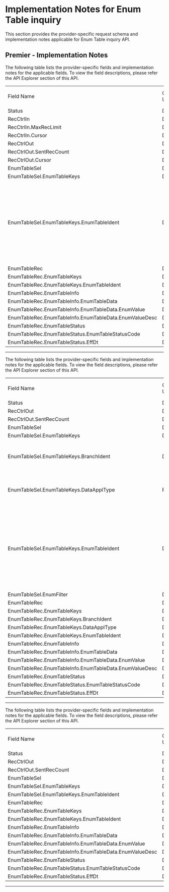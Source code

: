 # Implementation Notes for Enum Table inquiry

This section provides the provider-specific request schema and implementation notes applicable for Enum Table inquiry API.


<!--
type: tab
titles: Premier
-->

## Premier - Implementation Notes

 

 <!--
type: tab
titles: By Branch, By DataDesc, By RelSpec
-->


The following table lists the provider-specific fields and implementation notes for the applicable fields. To view the field descriptions, please refer the API Explorer section of this API.

 <table cellspacing="0">
    <col  />
    <col  />
    <col  />
    <col />
    <tbody>
        <tr>
            <td>Field Name</td>
            <td>Core Usage</td>
            <td>Core Field length</td>
            <td>Implementation Note</td>
        </tr>
        <tr>
            <td>Status</td>
            <td>Default</td>
            <td>Default</td>
            <td>&#160;</td>
        </tr>
        <tr>
            <td>RecCtrlIn</td>
            <td>Default</td>
            <td>Default</td>
            <td>&#160;</td>
        </tr>
        <tr>
            <td>RecCtrlIn.MaxRecLimit</td>
            <td>Default</td>
            <td>Default</td>
            <td>&#160;</td>
        </tr>
        <tr>
            <td>RecCtrlIn.Cursor</td>
            <td>Default</td>
            <td>Default</td>
            <td>&#160;</td>
        </tr>
        <tr>
            <td>RecCtrlOut</td>
            <td>Default</td>
            <td>Default</td>
            <td>&#160;</td>
        </tr>
        <tr>
            <td>RecCtrlOut.SentRecCount</td>
            <td>Default</td>
            <td>Default</td>
            <td>&#160;</td>
        </tr>
        <tr>
            <td>RecCtrlOut.Cursor</td>
            <td>Default</td>
            <td>Default</td>
            <td>&#160;</td>
        </tr>
        <tr>
            <td>EnumTableSel</td>
            <td>Default</td>
            <td>Default</td>
            <td>&#160;</td>
        </tr>
        <tr>
            <td>EnumTableSel.EnumTableKeys</td>
            <td>Default</td>
            <td>Default</td>
            <td>&#160;</td>
        </tr>
        <tr style="height : 60px;">
            <td>EnumTableSel.EnumTableKeys.EnumTableIdent</td>
            <td>Default</td>
            <td>Default</td>
            <td>"Region" refers to a Branch Region, also known as Originating Branch.
"Branch" refers to Accounting Branch/Group also known as Responsible Branch.  </td>
        </tr>
        <tr>
            <td>EnumTableRec</td>
            <td>Default</td>
            <td>Default</td>
            <td>&#160;</td>
        </tr>
        <tr>
            <td>EnumTableRec.EnumTableKeys</td>
            <td>Default</td>
            <td>Default</td>
            <td>&#160;</td>
        </tr>
        <tr>
            <td>EnumTableRec.EnumTableKeys.EnumTableIdent</td>
            <td>Default</td>
            <td>Default</td>
            <td>&#160;</td>
        </tr>
        <tr>
            <td>EnumTableRec.EnumTableInfo</td>
            <td>Default</td>
            <td>Default</td>
            <td>&#160;</td>
        </tr>
        <tr>
            <td>EnumTableRec.EnumTableInfo.EnumTableData</td>
            <td>Default</td>
            <td>Default</td>
            <td>&#160;</td>
        </tr>
        <tr>
            <td>EnumTableRec.EnumTableInfo.EnumTableData.EnumValue</td>
            <td>Default</td>
            <td>Default</td>
            <td>&#160;</td>
        </tr>
        <tr>
            <td>EnumTableRec.EnumTableInfo.EnumTableData.EnumValueDesc</td>
            <td>Default</td>
            <td>Default</td>
            <td>&#160;</td>
        </tr>
        <tr>
            <td>EnumTableRec.EnumTableStatus</td>
            <td>Default</td>
            <td>Default</td>
            <td>&#160;</td>
        </tr>
        <tr>
            <td>EnumTableRec.EnumTableStatus.EnumTableStatusCode</td>
            <td>Default</td>
            <td>Default</td>
            <td>&#160;</td>
        </tr>
        <tr>
            <td>EnumTableRec.EnumTableStatus.EffDt</td>
            <td>Default</td>
            <td>Default</td>
            <td>&#160;</td>
        </tr>
    </tbody>
</table>

---

<!--type: tab --> 

The following table lists the provider-specific fields and implementation notes for the applicable fields. To view the field descriptions, please refer the API Explorer section of this API.

 <table cellspacing="0">
    <col />
    <col />
    <col />
    <col />
    <tbody>
        <tr>
            <td>Field Name</td>
            <td>Core Usage</td>
            <td>Core Field length</td>
            <td>Implementation Note</td>
        </tr>
        <tr>
            <td>Status</td>
            <td>Default</td>
            <td>Default</td>
            <td>&#160;</td>
        </tr>
        <tr>
            <td>RecCtrlOut</td>
            <td>Default</td>
            <td>Default</td>
            <td>&#160;</td>
        </tr>
        <tr>
            <td>RecCtrlOut.SentRecCount</td>
            <td>Default</td>
            <td>Default</td>
            <td>&#160;</td>
        </tr>
        <tr>
            <td>EnumTableSel</td>
            <td>Default</td>
            <td>Default</td>
            <td>&#160;</td>
        </tr>
        <tr>
            <td>EnumTableSel.EnumTableKeys</td>
            <td>Default</td>
            <td>Default</td>
            <td>&#160;</td>
        </tr>
        <tr>
            <td>EnumTableSel.EnumTableKeys.BranchIdent</td>
            <td>Default</td>
            <td>Default</td>
            <td>If no branch is input, Premier searches using the default branch name.</td>
        </tr>
        <tr>
            <td>EnumTableSel.EnumTableKeys.DataApplType</td>
            <td>Required</td>
            <td>Default</td>
            <td>Required only if the BranchIdent value is sent in the request.</td>
        </tr>
        <tr>
            <td>EnumTableSel.EnumTableKeys.EnumTableIdent</td>
            <td>Default</td>
            <td>Default</td>
            <td>"Region" refers to a Branch Region, also known as Originating Branch.
"Branch" refers to Accounting Branch/Group also known as Responsible Branch.  </td>
        </tr>
        <tr>
            <td>EnumTableSel.EnumFilter</td>
            <td>Default</td>
            <td>Default</td>
            <td>&#160;</td>
        </tr>
        <tr>
            <td>EnumTableRec</td>
            <td>Default</td>
            <td>Default</td>
            <td>&#160;</td>
        </tr>
        <tr>
            <td>EnumTableRec.EnumTableKeys</td>
            <td>Default</td>
            <td>Default</td>
            <td>&#160;</td>
        </tr>
        <tr>
            <td>EnumTableRec.EnumTableKeys.BranchIdent</td>
            <td>Default</td>
            <td>Default</td>
            <td>&#160;</td>
        </tr>
        <tr>
            <td>EnumTableRec.EnumTableKeys.DataApplType</td>
            <td>Default</td>
            <td>Default</td>
            <td>&#160;</td>
        </tr>
        <tr>
            <td>EnumTableRec.EnumTableKeys.EnumTableIdent</td>
            <td>Default</td>
            <td>Default</td>
            <td>&#160;</td>
        </tr>
        <tr>
            <td>EnumTableRec.EnumTableInfo</td>
            <td>Default</td>
            <td>Default</td>
            <td>&#160;</td>
        </tr>
        <tr>
            <td>EnumTableRec.EnumTableInfo.EnumTableData</td>
            <td>Default</td>
            <td>Default</td>
            <td>&#160;</td>
        </tr>
        <tr>
            <td>EnumTableRec.EnumTableInfo.EnumTableData.EnumValue</td>
            <td>Default</td>
            <td>Default</td>
            <td>&#160;</td>
        </tr>
        <tr>
            <td>EnumTableRec.EnumTableInfo.EnumTableData.EnumValueDesc</td>
            <td>Default</td>
            <td>Default</td>
            <td>&#160;</td>
        </tr>
        <tr>
            <td>EnumTableRec.EnumTableStatus</td>
            <td>Default</td>
            <td>Default</td>
            <td>&#160;</td>
        </tr>
        <tr>
            <td>EnumTableRec.EnumTableStatus.EnumTableStatusCode</td>
            <td>Default</td>
            <td>Default</td>
            <td>&#160;</td>
        </tr>
        <tr>
            <td>EnumTableRec.EnumTableStatus.EffDt</td>
            <td>Default</td>
            <td>Default</td>
            <td>&#160;</td>
        </tr>
    </tbody>
</table>

---

<!--type: tab --> 
The following table lists the provider-specific fields and implementation notes for the applicable fields. To view the field descriptions, please refer the API Explorer section of this API.

  <table cellspacing="0">
    <col />
    <col />
    <col />
    <col />
    <tbody>
        <tr>
            <td>Field Name</td>
            <td>Core Usage</td>
            <td>Core Field length</td>
            <td>Implementation Note</td>
        </tr>
        <tr>
            <td>Status</td>
            <td>Default</td>
            <td>Default</td>
            <td>&#160;</td>
        </tr>
        <tr>
            <td>RecCtrlOut</td>
            <td>Default</td>
            <td>Default</td>
            <td>&#160;</td>
        </tr>
        <tr>
            <td>RecCtrlOut.SentRecCount</td>
            <td>Default</td>
            <td>Default</td>
            <td>&#160;</td>
        </tr>
        <tr>
            <td>EnumTableSel</td>
            <td>Default</td>
            <td>Default</td>
            <td>&#160;</td>
        </tr>
        <tr>
            <td>EnumTableSel.EnumTableKeys</td>
            <td>Default</td>
            <td>Default</td>
            <td>&#160;</td>
        </tr>
        <tr>
            <td>EnumTableSel.EnumTableKeys.EnumTableIdent</td>
            <td>Default</td>
            <td>Default</td>
            <td>&#160;</td>
        </tr>
        <tr>
            <td>EnumTableRec</td>
            <td>Default</td>
            <td>Default</td>
            <td>&#160;</td>
        </tr>
        <tr>
            <td>EnumTableRec.EnumTableKeys</td>
            <td>Default</td>
            <td>Default</td>
            <td>&#160;</td>
        </tr>
        <tr>
            <td>EnumTableRec.EnumTableKeys.EnumTableIdent</td>
            <td>Default</td>
            <td>Default</td>
            <td>&#160;</td>
        </tr>
        <tr>
            <td>EnumTableRec.EnumTableInfo</td>
            <td>Default</td>
            <td>Default</td>
            <td>&#160;</td>
        </tr>
        <tr>
            <td>EnumTableRec.EnumTableInfo.EnumTableData</td>
            <td>Default</td>
            <td>Default</td>
            <td>&#160;</td>
        </tr>
        <tr>
            <td>EnumTableRec.EnumTableInfo.EnumTableData.EnumValue</td>
            <td>Default</td>
            <td>Default</td>
            <td>&#160;</td>
        </tr>
        <tr>
            <td>EnumTableRec.EnumTableInfo.EnumTableData.EnumValueDesc</td>
            <td>Default</td>
            <td>Default</td>
            <td>&#160;</td>
        </tr>
        <tr>
            <td>EnumTableRec.EnumTableStatus</td>
            <td>Default</td>
            <td>Default</td>
            <td>&#160;</td>
        </tr>
        <tr>
            <td>EnumTableRec.EnumTableStatus.EnumTableStatusCode</td>
            <td>Default</td>
            <td>Default</td>
            <td>&#160;</td>
        </tr>
        <tr>
            <td>EnumTableRec.EnumTableStatus.EffDt</td>
            <td>Default</td>
            <td>Default</td>
            <td>&#160;</td>
        </tr>
    </tbody>
</table>

---

<!--type: tab-end -->
<!--type: tab-end -->
